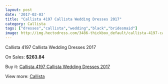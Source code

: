 ```yaml
---
layout: post
date: '2017-02-03'
title: "Callista 4197 Callista Wedding Dresses 2017"
category: Callista
tags: ["dresses","callista","wedding","black","bridesmaid"]
image: http://img.hectodress.com/3486-thickbox_default/callista-4197-callista-wedding-dresses-2013.jpg
---
```

Callista 4197 Callista Wedding Dresses 2017

On Sales: **$263.84**
<a href="https://www.hectodress.com/callista/1825-callista-4197-callista-wedding-dresses-2013.html"><amp-img layout="responsive" width="600" height="600" src="//img.hectodress.com/3486-thickbox_default/callista-4197-callista-wedding-dresses-2013.jpg" alt="Callista 4197 Callista Wedding Dresses 2017 0" /></a>
<a href="https://www.hectodress.com/callista/1825-callista-4197-callista-wedding-dresses-2013.html"><amp-img layout="responsive" width="600" height="600" src="//img.hectodress.com/3487-thickbox_default/callista-4197-callista-wedding-dresses-2013.jpg" alt="Callista 4197 Callista Wedding Dresses 2017 1" /></a>

Buy it: [Callista 4197 Callista Wedding Dresses 2017](https://www.hectodress.com/callista/1825-callista-4197-callista-wedding-dresses-2013.html "Callista 4197 Callista Wedding Dresses 2017")

View more: [Callista](https://www.hectodress.com/29-callista "Callista")